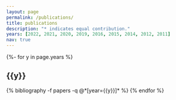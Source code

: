 ```yaml
---
layout: page
permalink: /publications/
title: publications
description: "* indicates equal contribution."
years: [2022, 2021, 2020, 2019, 2016, 2015, 2014, 2012, 2011]
nav: true
---
```

<!-- _pages/publications.md -->
<div class="publications">

{%- for y in page.years %}
  <h2 class="year">{{y}}</h2>
  {% bibliography -f papers -q @*[year={{y}}]* %}
{% endfor %}

</div>
